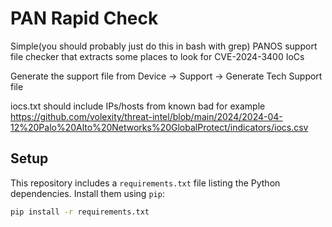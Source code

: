 # PAN Rapid Check

Simple(you should probably just do this in bash with grep) PANOS support file checker that extracts some places to look for CVE-2024-3400 IoCs

Generate the support file from
Device -> Support -> Generate Tech Support file

iocs.txt should include IPs/hosts from known bad for example https://github.com/volexity/threat-intel/blob/main/2024/2024-04-12%20Palo%20Alto%20Networks%20GlobalProtect/indicators/iocs.csv

## Setup

This repository includes a `requirements.txt` file listing the Python
dependencies. Install them using `pip`:

```bash
pip install -r requirements.txt
```
